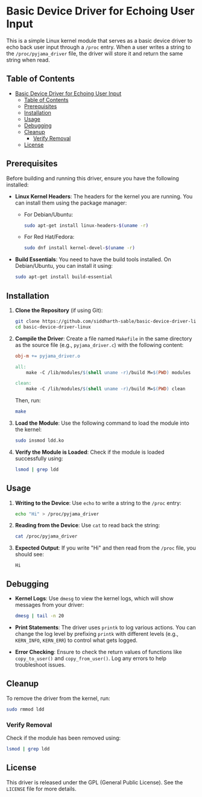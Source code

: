 # Basic Device Driver for Echoing User Input

This is a simple Linux kernel module that serves as a basic device driver to echo back user input through a `/proc` entry. When a user writes a string to the `/proc/pyjama_driver` file, the driver will store it and return the same string when read.

## Table of Contents

- [Basic Device Driver for Echoing User Input](#basic-device-driver-for-echoing-user-input)
  - [Table of Contents](#table-of-contents)
  - [Prerequisites](#prerequisites)
  - [Installation](#installation)
  - [Usage](#usage)
  - [Debugging](#debugging)
  - [Cleanup](#cleanup)
    - [Verify Removal](#verify-removal)
  - [License](#license)

## Prerequisites

Before building and running this driver, ensure you have the following installed:

- **Linux Kernel Headers**: The headers for the kernel you are running. You can install them using the package manager:
  - For Debian/Ubuntu: 
    ```bash
    sudo apt-get install linux-headers-$(uname -r)
    ```
  - For Red Hat/Fedora:
    ```bash
    sudo dnf install kernel-devel-$(uname -r)
    ```

- **Build Essentials**: You need to have the build tools installed. On Debian/Ubuntu, you can install it using:
  ```bash
  sudo apt-get install build-essential
  ```

## Installation

1. **Clone the Repository** (if using Git):
    ```bash
    git clone https://github.com/siddharth-sable/basic-device-driver-linux
    cd basic-device-driver-linux
    ```

2. **Compile the Driver**:
    Create a file named `Makefile` in the same directory as the source file (e.g., `pyjama_driver.c`) with the following content:

    ```makefile
    obj-m += pyjama_driver.o

    all:
        make -C /lib/modules/$(shell uname -r)/build M=$(PWD) modules

    clean:
        make -C /lib/modules/$(shell uname -r)/build M=$(PWD) clean
    ```

    Then, run:
    ```bash
    make
    ```

3. **Load the Module**:
    Use the following command to load the module into the kernel:
    ```bash
    sudo insmod ldd.ko
    ```

4. **Verify the Module is Loaded**:
    Check if the module is loaded successfully using:
    ```bash
    lsmod | grep ldd
    ```

## Usage

1. **Writing to the Device**:
    Use `echo` to write a string to the `/proc` entry:
    ```bash
    echo "Hi" > /proc/pyjama_driver
    ```

2. **Reading from the Device**:
    Use `cat` to read back the string:
    ```bash
    cat /proc/pyjama_driver
    ```

3. **Expected Output**:
    If you write "Hi" and then read from the `/proc` file, you should see:
    ```
    Hi
    ```

## Debugging

- **Kernel Logs**:
    Use `dmesg` to view the kernel logs, which will show messages from your driver:
    ```bash
    dmesg | tail -n 20
    ```

- **Print Statements**:
    The driver uses `printk` to log various actions. You can change the log level by prefixing `printk` with different levels (e.g., `KERN_INFO`, `KERN_ERR`) to control what gets logged.

- **Error Checking**:
    Ensure to check the return values of functions like `copy_to_user()` and `copy_from_user()`. Log any errors to help troubleshoot issues.

## Cleanup

To remove the driver from the kernel, run:
```bash
sudo rmmod ldd
```

### Verify Removal
Check if the module has been removed using:
```bash
lsmod | grep ldd
```

## License

This driver is released under the GPL (General Public License). See the `LICENSE` file for more details.
